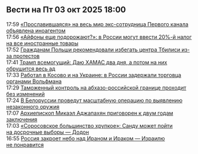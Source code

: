 <h2>Вести на Пт 03 окт 2025 18:00</h2><!--2025-10-03 17:59:00-->
<div class="rssn">
  <div><span class="smaller gray hspace">17:59</span> <a class="nodecor" href="https://eadaily.com/ru/news/2025/10/03/proslavivshayasya-na-ves-mir-eks-sotrudnica-pervogo-kanala-obyavlena-inoagentom">«Прославившаяся» на весь мир экс-сотрудница Первого канала объявлена иноагентом</a></div>
</div>
<div class="rssn">
  <div><span class="smaller gray hspace">17:56</span> <a class="nodecor" href="https://eadaily.com/ru/news/2025/10/03/ayfony-eshche-podorozhayut-v-rossii-mogut-vvesti-20-y-nalog-na-vse-inostrannye-tovary">«Айфоны еще подорожают?»: в России могут ввести 20%-й налог на все иностранные товары</a></div>
</div>
<div class="rssn">
  <div><span class="smaller gray hspace">17:52</span> <a class="nodecor" href="https://eadaily.com/ru/news/2025/10/03/grazhdanam-polshi-rekomendovali-izbegat-centra-tbilisi-iz-za-protestov">Гражданам Польши рекомендовали избегать центра Тбилиси из-за протестов</a></div>
</div>
<div class="rssn">
  <div><span class="smaller gray hspace">17:41</span> <a class="nodecor" href="https://eadaily.com/ru/news/2025/10/03/tramp-vsemogushchiy-dayu-hamas-dva-dnya-a-potom-na-nih-obrushitsya-ves-ad">Трамп всемогущий: Даю ХАМАС два дня, а потом на них обрушится весь ад</a></div>
</div>
<div class="rssn">
  <div><span class="smaller gray hspace">17:33</span> <a class="nodecor" href="https://eadaily.com/ru/news/2025/10/03/rabotal-v-kosovo-i-na-ukraine-v-rossii-zaderzhali-torgovca-organami-volfmana">Работал в Косово и на Украине: в России задержали торговца органами Вольфмана</a></div>
</div>
<div class="rssn">
  <div><span class="smaller gray hspace">17:29</span> <a class="nodecor" href="https://eadaily.com/ru/news/2025/10/03/tamozhennyy-kontrol-na-abhazo-rossiyskoy-granice-prohodit-bez-izmeneniy">Таможенный контроль на абхазо-российской границе проходит без изменений</a></div>
</div>
<div class="rssn">
  <div><span class="smaller gray hspace">17:24</span> <a class="nodecor" href="https://eadaily.com/ru/news/2025/10/03/v-belorussii-provedut-masshtabnuyu-operaciyu-po-vyyavleniyu-nezakonnogo-oruzhiya">В Белоруссии проведут масштабную операцию по выявлению незаконного оружия</a></div>
</div>
<div class="rssn">
  <div><span class="smaller gray hspace">17:07</span> <a class="nodecor" href="https://eadaily.com/ru/news/2025/10/03/arhiepiskop-mikael-adzhapahyan-prigovoren-k-dvum-godam-zaklyucheniya">Архиепископ Микаэл Аджапахян приговорен к двум годам заключения</a></div>
</div>
<div class="rssn">
  <div><span class="smaller gray hspace">17:03</span> <a class="nodecor" href="https://eadaily.com/ru/news/2025/10/03/sorosovskoe-bolshinstvo-hrupkoe-sandu-mozhet-poyti-na-dosrochnye-vybory-dodon">«Соросовское большинство хрупкое»: Санду может пойти на досрочные выборы — Додон</a></div>
</div>
<div class="rssn">
  <div><span class="smaller gray hspace">16:55</span> <a class="nodecor" href="https://eadaily.com/ru/news/2025/10/03/rossiya-zakroet-nebo-nad-iranom-i-irakom-izrailyu-ne-ponravitsya">Россия закроет небо над Ираном и Ираком — Израилю не понравится</a></div>
</div><div class="rssurl gray smaller" style="display:none">https://eadaily.com/ru/rss/index.xml</div>